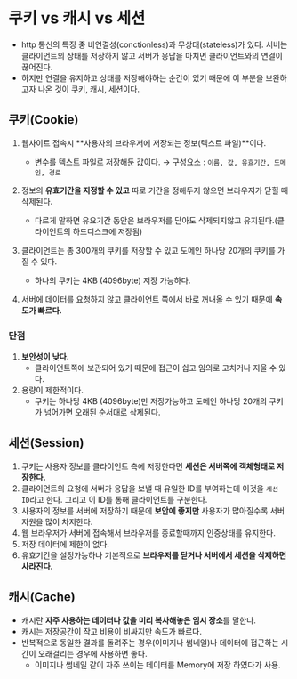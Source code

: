 # 쿠키 vs 캐시 vs 세션

- http 통신의 특징 중 비연결성(conctionless)과 무상태(stateless)가 있다. 서버는 클라이언트의 상태를 저장하지 않고 서버가 응답을 마치면 클라이언트와의 연결이 끊어진다.
- 하지만 연결을 유지하고 상태를 저장해야하는 순간이 있기 때문에 이 부분을 보완하고자 나온 것이 쿠키, 캐시, 세션이다.

## 쿠키(Cookie)

1. 웹사이트 접속시 **사용자의 브라우저에 저장되는 정보(텍스트 파일)**이다.
   - 변수를 텍스트 파일로 저장해둔 값이다. &rarr; 구성요소 : `이름, 값, 유효기간, 도메인, 경로`
2. 정보의 **유효기간을 지정할 수 있고** 따로 기간을 정해두지 않으면 브라우저가 닫힐 때 삭제된다.

   - 다르게 말하면 유요기간 동안은 브라우저를 닫아도 삭제되지않고 유지된다.(클라이언트의 하드디스크에 저장됨)

3. 클라이언트는 총 300개의 쿠키를 저장할 수 있고 도메인 하나당 20개의 쿠키를 가질 수 있다.

   - 하나의 쿠키는 4KB (4096byte) 저장 가능하다.

4. 서버에 데이터를 요청하지 않고 클라이언트 쪽에서 바로 꺼내올 수 있기 때문에 **속도가 빠르다.**

### 단점

1. **보안성이 낮다.**
   - 클라이언트쪽에 보관되어 있기 때문에 접근이 쉽고 임의로 고치거나 지울 수 있다.
2. 용량이 제한적이다.
   - 쿠키는 하나당 4KB (4096byte)만 저장가능하고 도메인 하나당 20개의 쿠키가 넘어가면 오래된 순서대로 삭제된다.

## 세션(Session)

1. 쿠키는 사용자 정보를 클라이언트 측에 저장한다면 **세션은 서버쪽에 객체형태로 저장한다.**
2. 클라이언트의 요청에 서버가 응답을 보낼 때 유일한 ID를 부여하는데 이것을 `세션 ID`라고 한다. 그리고 이 ID를 통해 클라이언트를 구분한다.
3. 사용자의 정보를 서버에 저장하기 때문에 **보안에 좋지만** 사용자가 많아질수록 서버 자원을 많이 차지한다.
4. 웹 브라우저가 서버에 접속해서 브라우저를 종료할때까지 인증상태를 유지한다.
5. 저장 데이터에 제한이 없다.
6. 유효기간을 설정가능하나 기본적으로 **브라우저를 닫거나 서버에서 세션을 삭제하면 사라진다.**

## 캐시(Cache)

- 캐시란 **자주 사용하는 데이터나 값을 미리 복사해놓은 임시 장소**를 말한다.
- 캐시는 저장공간이 작고 비용이 비싸지만 속도가 빠르다.
- 반복적으로 동일한 결과를 돌려주는 경우(이미지나 썸네일)나 데이터에 접근하는 시간이 오래걸리는 경우에 사용하면 좋다.
  - 이미지나 썸네일 같이 자주 쓰이는 데이터를 Memory에 저장 하였다가 사용.
